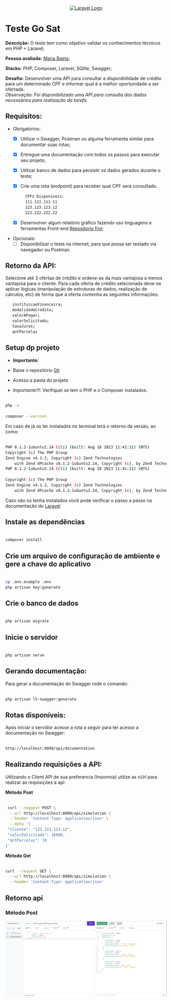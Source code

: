 <p align="center"><a href="https://laravel.com" target="_blank"><img src="https://raw.githubusercontent.com/laravel/art/master/logo-lockup/5%20SVG/2%20CMYK/1%20Full%20Color/laravel-logolockup-cmyk-red.svg" width="400" alt="Laravel Logo"></a></p>


# Teste Go Sat

**Descrição:** O teste tem como objetivo validar os conhecimentos técnicos em PHP + Laravel;

**Pessoa avaliada:** [Maria Baeta](https://github.com/mariabaeta27);

**Stacks:** PHP, Composer, Laravel, SQlite, Swagger;

**Desafio:** Desenvolver uma API para consultar a disponibilidade de crédito para um determinado CPF e informar qual é a melhor oportunidade a ser ofertada.
<br/>
*Observação: Foi disponibilizado uma API para consulta dos dados necessários para realização da tarefa.*

## **Requisitos:**

- Obrigatórios:
  - [x] Utilizar o Swagger, Postman ou alguma ferramenta similar para documentar suas rotas;
  - [x] Entregue uma documentação com todos os passos para executar seu projeto;
  - [x] Utilizar banco de dados para persistir os dados gerados durante o teste;
  - [x] Crie uma rota (endpoint) para receber qual CPF será consultado.

    ```bash
      CPFs Disponíveis:
      111.111.111-11
      123.123.123.12
      222.222.222.22
    ```

  - [x] Desenvolver algum relatório gráfico fazendo uso linguagens e ferramentas Front-end [Repositorio frot](https://github.com/mariabaeta27/go_sat);

- Opcionais:
  - [ ] Disponibilizar o teste na internet, para que possa ser testado via navegador ou Postman.

## Retorno da API:

Selecione até 3 ofertas de crédito e ordene-as da mais vantajosa a menos vantajosa para o cliente. Para cada oferta de crédito selecionada deve-se aplicar lógicas (manipulação de estruturas de dados, realização de cálculos, etc) de forma que a oferta contenha as seguintes informações:

 ```bash
    instituicaoFinanceira;
    modalidadeCredito;
    valorAPagar;
    valorSolicitado;
    taxaJuros;
    qntParcelas
  ```

## Setup dp projeto

- **Importante:**

- Baixe o repositório [Git](https://github.com/mariabaeta27/api-go-sat)
- Acesso a pasta do projeto
- *Importante!!!:* Verifiquei se tem o PHP e o Composer instalados.

```bash

php -v

composer --version

```

Em caso de já os ter instalados no terminal terá o retorno da versão, ao como:

```bash

PHP 8.1.2-1ubuntu2.14 (cli) (built: Aug 18 2023 11:41:11) (NTS)
Copyright (c) The PHP Group
Zend Engine v4.1.2, Copyright (c) Zend Technologies
    with Zend OPcache v8.1.2-1ubuntu2.14, Copyright (c), by Zend Technologies
PHP 8.1.2-1ubuntu2.14 (cli) (built: Aug 18 2023 11:41:11) (NTS)

Copyright (c) The PHP Group
Zend Engine v4.1.2, Copyright (c) Zend Technologies
    with Zend OPcache v8.1.2-1ubuntu2.14, Copyright (c), by Zend Technologies

```

Caso não os tenha instalados você pode verificar o passo a passo na documentação do [Laravel](https://laravel.com/)

## Instale as dependências

```bash

composer install

```

## Crie um arquivo de configuração de ambiente e gere a chave do aplicativo

```bash

cp .env.example .env
php artisan key:generate

```

## Crie o banco de dados

```bash

php artisan migrate

```

## Inicie o servidor

```bash

php artisan serve

```

## Gerando documentação: 

Para gerar a documentação do Swagger rode o comando:


```bash

php artisan l5-swagger:generate

```

## Rotas disponíveis:

Após iniciar o servidor acesse a rota a seguir para ter acesso a documentação no Swagger: 

```bash

http://localhost:8000/api/documentation 

```

## Realizando requisições a API:

Utilizando o Client API de sua preferencia (Insomnia) utilize as cUrl para realizar as requisições a api:

**Método Post**

```bash

 curl --request POST \
  --url http://localhost:8000/api/simulation \
  --header 'Content-Type: application/json' \
  --data '{
 "cliente": "123.123.123-12",
 "valorSolicitado": 16000,
 "qntParcelas": 19
}'

```

**Método Get**

```bash

curl --request GET \
  --url http://localhost:8000/api/simulation \
  --header 'Content-Type: application/json'

```
## Retorno api

### Método Post

![Descrição da Imagem](./public/assets/post.png)
